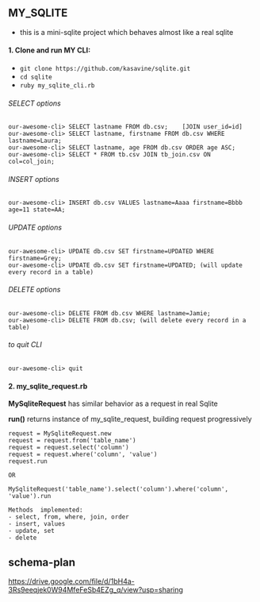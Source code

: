 ## MY_SQLITE
- this is a mini-sqlite project which behaves almost like a real sqlite

#### 1. Clone and run MY CLI: 
-  `git clone https://github.com/kasavine/sqlite.git`
-  `cd sqlite`
-  `ruby my_sqlite_cli.rb`

###### SELECT options
```
our-awesome-cli> SELECT lastname FROM db.csv;    [JOIN user_id=id]
our-awesome-cli> SELECT lastname, firstname FROM db.csv WHERE lastname=Laura;
our-awesome-cli> SELECT lastname, age FROM db.csv ORDER age ASC;
our-awesome-cli> SELECT * FROM tb.csv JOIN tb_join.csv ON col=col_join;
```

###### INSERT options
```
our-awesome-cli> INSERT db.csv VALUES lastname=Aaaa firstname=Bbbb age=11 state=AA;
```

###### UPDATE options
```
our-awesome-cli> UPDATE db.csv SET firstname=UPDATED WHERE firstname=Grey;
our-awesome-cli> UPDATE db.csv SET firstname=UPDATED; (will update every record in a table)
```

###### DELETE options
```
our-awesome-cli> DELETE FROM db.csv WHERE lastname=Jamie;
our-awesome-cli> DELETE FROM db.csv; (will delete every record in a table)
```

###### to quit CLI
```
our-awesome-cli> quit
```

#### 2. my_sqlite_request.rb

**MySqliteRequest** has similar behavior as a request in real Sqlite

**run()** returns instance of my_sqlite_request, building request progressively
```
request = MySqliteRequest.new
request = request.from('table_name')
request = request.select('column')
request = request.where('column', 'value')
request.run

OR

MySqliteRequest('table_name').select('column').where('column', 'value').run
```
```
Methods  implemented: 
- select, from, where, join, order
- insert, values
- update, set
- delete
```

## schema-plan
https://drive.google.com/file/d/1bH4a-3Rs9eeqjek0W94MfeFeSb4EZg_q/view?usp=sharing
